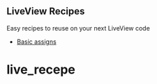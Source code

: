 ## LiveView Recipes

Easy recipes to reuse on your next LiveView code

* [Basic assigns](recipe-assigns.html)
# live_recepe
